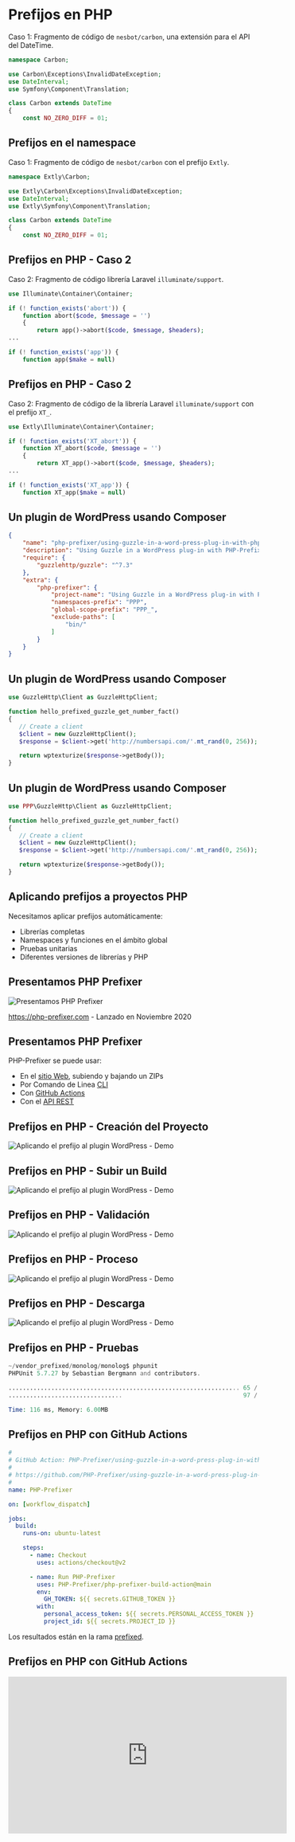 # Prefijos en PHP <!-- .slide: data-background-image="images/05-about-me/PHP-Prefixer.svg" data-background-size="auto 10%" data-background-position="95% 5%" class="p-small" -->

Caso 1: Fragmento de código de `nesbot/carbon`, una extensión para el API del DateTime.

```php [1-5]
namespace Carbon;

use Carbon\Exceptions\InvalidDateException;
use DateInterval;
use Symfony\Component\Translation;

class Carbon extends DateTime
{
    const NO_ZERO_DIFF = 01;
```


## Prefijos en el namespace<!-- .slide: data-background-image="images/05-about-me/PHP-Prefixer.svg" data-background-size="auto 10%" data-background-position="95% 5%" class="p-small" -->

Caso 1: Fragmento de código de `nesbot/carbon` con el prefijo `Extly`.

```php [1-5]
namespace Extly\Carbon;

use Extly\Carbon\Exceptions\InvalidDateException;
use DateInterval;
use Extly\Symfony\Component\Translation;

class Carbon extends DateTime
{
    const NO_ZERO_DIFF = 01;
```


## Prefijos en PHP - Caso 2<!-- .slide: data-background-image="images/05-about-me/PHP-Prefixer.svg" data-background-size="auto 10%" data-background-position="95% 5%" class="p-small" -->

Caso 2: Fragmento de código librería Laravel `illuminate/support`.

```php [3-4|9-10]
use Illuminate\Container\Container;

if (! function_exists('abort')) {
    function abort($code, $message = '')
    {
        return app()->abort($code, $message, $headers);
...

if (! function_exists('app')) {
    function app($make = null)
```


## Prefijos en PHP - Caso 2 <!-- .slide: data-background-image="images/05-about-me/PHP-Prefixer.svg" data-background-size="auto 10%" data-background-position="95% 5%" class="p-small" -->

Caso 2: Fragmento de código de la librería Laravel `illuminate/support` con el prefijo `XT_`.

```php [3-4|9-10]
use Extly\Illuminate\Container\Container;

if (! function_exists('XT_abort')) {
    function XT_abort($code, $message = '')
    {
        return XT_app()->abort($code, $message, $headers);
...

if (! function_exists('XT_app')) {
    function XT_app($make = null)
```


## Un plugin de WordPress usando Composer <!-- .slide: data-background-image="images/05-about-me/PHP-Prefixer.svg" data-background-size="auto 10%" data-background-position="95% 5%" class="p-small" -->

```json [8-11]
{
    "name": "php-prefixer/using-guzzle-in-a-word-press-plug-in-with-php-prefixer",
    "description": "Using Guzzle in a WordPress plug-in with PHP-Prefixer. A plugin to showcase the PHP-Prefixer service. Install any library freely. PHP-Prefixer will manage your namespaces.",
    "require": {
        "guzzlehttp/guzzle": "^7.3"
    },
    "extra": {
        "php-prefixer": {
            "project-name": "Using Guzzle in a WordPress plug-in with PHP-Prefixer",
            "namespaces-prefix": "PPP",
            "global-scope-prefix": "PPP_",
            "exclude-paths": [
                "bin/"
            ]
        }
    }
}
```


## Un plugin de WordPress usando Composer <!-- .slide: data-background-image="images/05-about-me/PHP-Prefixer.svg" data-background-size="auto 10%" data-background-position="95% 5%" class="p-small" -->

```php [1]
use GuzzleHttp\Client as GuzzleHttpClient;

function hello_prefixed_guzzle_get_number_fact()
{
   // Create a client
   $client = new GuzzleHttpClient();
   $response = $client->get('http://numbersapi.com/'.mt_rand(0, 256));

   return wptexturize($response->getBody());
}
```


## Un plugin de WordPress usando Composer <!-- .slide: data-background-image="images/05-about-me/PHP-Prefixer.svg" data-background-size="auto 10%" data-background-position="95% 5%" class="p-small" -->

```php [1]
use PPP\GuzzleHttp\Client as GuzzleHttpClient;

function hello_prefixed_guzzle_get_number_fact()
{
   // Create a client
   $client = new GuzzleHttpClient();
   $response = $client->get('http://numbersapi.com/'.mt_rand(0, 256));

   return wptexturize($response->getBody());
}
```


## Aplicando prefijos a proyectos PHP <!-- .slide: data-background-image="images/05-about-me/PHP-Prefixer.svg" data-background-size="auto 10%" data-background-position="95% 5%" class="list-small" -->

Necesitamos aplicar prefijos automáticamente:

- Librerías completas
- Namespaces y funciones en el ámbito global
- Pruebas unitarias
- Diferentes versiones de librerías y PHP


## Presentamos PHP Prefixer <!-- .slide: data-background-image="images/05-about-me/PHP-Prefixer.svg" data-background-size="auto 10%" data-background-position="95% 5%" class="p-small" -->

![Presentamos PHP Prefixer](images/30-prefixing-php/php-prefixer.png)<!-- .element: class="w-80" style="border-radius: .25rem; border-width: 1px; border-color: #aaa; border-style: solid;" -->

https://php-prefixer.com - Lanzado en Noviembre 2020


## Presentamos PHP Prefixer <!-- .slide: data-background-image="images/05-about-me/PHP-Prefixer.svg" data-background-size="auto 10%" data-background-position="95% 5%" class="list-small" -->

PHP-Prefixer se puede usar:

- En el [sitio Web](https://php-prefixer.com), subiendo y bajando un ZIPs
- Por Comando de Linea [CLI](https://php-prefixer.com/docs/command-line/)
- Con [GitHub Actions](https://php-prefixer.com/docs/command-line/)
- Con el [API REST](https://php-prefixer.com/docs/command-line/)


## Prefijos en PHP - Creación del Proyecto <!-- .slide: data-background-image="images/05-about-me/PHP-Prefixer.svg" data-background-size="auto 10%" data-background-position="95% 5%" class="p-small" -->

![Aplicando el prefijo al plugin WordPress - Demo](images/30-prefixing-php/php-prefixer.com_service_resources_projects-01.png)<!-- .element: style="heigth: 80%" -->


## Prefijos en PHP - Subir un Build <!-- .slide: data-background-image="images/05-about-me/PHP-Prefixer.svg" data-background-size="auto 10%" data-background-position="95% 5%" class="p-small" -->

![Aplicando el prefijo al plugin WordPress - Demo](images/30-prefixing-php/php-prefixer.com_service_resources_projects-02.png)<!-- .element: style="heigth: 80%" -->


## Prefijos en PHP - Validación <!-- .slide: data-background-image="images/05-about-me/PHP-Prefixer.svg" data-background-size="auto 10%" data-background-position="95% 5%" class="p-small" -->

![Aplicando el prefijo al plugin WordPress - Demo](images/30-prefixing-php/php-prefixer.com_service_resources_projects-03.png)<!-- .element: style="heigth: 80%" -->


## Prefijos en PHP - Proceso <!-- .slide: data-background-image="images/05-about-me/PHP-Prefixer.svg" data-background-size="auto 10%" data-background-position="95% 5%" class="p-small" -->

![Aplicando el prefijo al plugin WordPress - Demo](images/30-prefixing-php/php-prefixer.com_service_resources_projects-04.png)<!-- .element: style="heigth: 80%" -->


## Prefijos en PHP - Descarga <!-- .slide: data-background-image="images/05-about-me/PHP-Prefixer.svg" data-background-size="auto 10%" data-background-position="95% 5%" class="p-small" -->

![Aplicando el prefijo al plugin WordPress - Demo](images/30-prefixing-php/php-prefixer.com_service_resources_projects-05.png)<!-- .element: style="heigth: 80%" -->


## Prefijos en PHP - Pruebas <!-- .slide: data-background-image="images/05-about-me/PHP-Prefixer.svg" data-background-size="auto 10%" data-background-position="95% 5%" class="p-small" -->

```php
~/vendor_prefixed/monolog/monolog$ phpunit
PHPUnit 5.7.27 by Sebastian Bergmann and contributors.

................................................................. 65 / 97 ( 67%)
................................                                  97 / 97 (100%)

Time: 116 ms, Memory: 6.00MB
```


## Prefijos en PHP con GitHub Actions <!-- .slide: data-background-image="images/05-about-me/PHP-Prefixer.svg" data-background-size="auto 10%" data-background-position="95% 5%" class="p-small" -->

```yml
#
# GitHub Action: PHP-Prefixer/using-guzzle-in-a-word-press-plug-in-with-php-prefixer
#
# https://github.com/PHP-Prefixer/using-guzzle-in-a-word-press-plug-in-with-php-prefixer/blob/main/.github/workflows/prefix.yml
#
name: PHP-Prefixer

on: [workflow_dispatch]

jobs:
  build:
    runs-on: ubuntu-latest

    steps:
      - name: Checkout
        uses: actions/checkout@v2

      - name: Run PHP-Prefixer
        uses: PHP-Prefixer/php-prefixer-build-action@main
        env:
          GH_TOKEN: ${{ secrets.GITHUB_TOKEN }}
        with:
          personal_access_token: ${{ secrets.PERSONAL_ACCESS_TOKEN }}
          project_id: ${{ secrets.PROJECT_ID }}
```

Los resultados están en la rama [prefixed](https://github.com/PHP-Prefixer/using-guzzle-in-a-word-press-plug-in-with-php-prefixer/tree/prefixed).


## Prefijos en PHP con GitHub Actions <!-- .slide: data-background-image="images/05-about-me/PHP-Prefixer.svg" data-background-size="auto 10%" data-background-position="95% 5%" class="list-small" -->

<iframe width="560" height="315" src="https://www.youtube.com/embed/7fq6YM_cyx8" title="YouTube video player" frameborder="0" allow="accelerometer; autoplay; clipboard-write; encrypted-media; gyroscope; picture-in-picture" allowfullscreen></iframe>
